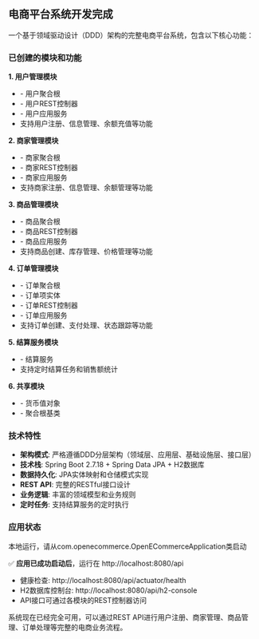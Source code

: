          
## 电商平台系统开发完成

一个基于领域驱动设计（DDD）架构的完整电商平台系统，包含以下核心功能：

### 已创建的模块和功能

**1. 用户管理模块**
- <mcfile name="User.java" path="d:\git-coding\openECommerce\src\main\java\com\openecommerce\user\domain\User.java"></mcfile> - 用户聚合根
- <mcfile name="UserController.java" path="d:\git-coding\openECommerce\src\main\java\com\openecommerce\user\interfaces\rest\UserController.java"></mcfile> - 用户REST控制器
- <mcfile name="UserApplicationService.java" path="d:\git-coding\openECommerce\src\main\java\com\openecommerce\user\application\UserApplicationService.java"></mcfile> - 用户应用服务
- 支持用户注册、信息管理、余额充值等功能

**2. 商家管理模块**
- <mcfile name="Merchant.java" path="d:\git-coding\openECommerce\src\main\java\com\openecommerce\merchant\domain\Merchant.java"></mcfile> - 商家聚合根
- <mcfile name="MerchantController.java" path="d:\git-coding\openECommerce\src\main\java\com\openecommerce\merchant\interfaces\rest\MerchantController.java"></mcfile> - 商家REST控制器
- <mcfile name="MerchantApplicationService.java" path="d:\git-coding\openECommerce\src\main\java\com\openecommerce\merchant\application\MerchantApplicationService.java"></mcfile> - 商家应用服务
- 支持商家注册、信息管理、余额管理等功能

**3. 商品管理模块**
- <mcfile name="Product.java" path="d:\git-coding\openECommerce\src\main\java\com\openecommerce\product\domain\Product.java"></mcfile> - 商品聚合根
- <mcfile name="ProductController.java" path="d:\git-coding\openECommerce\src\main\java\com\openecommerce\product\interfaces\rest\ProductController.java"></mcfile> - 商品REST控制器
- <mcfile name="ProductApplicationService.java" path="d:\git-coding\openECommerce\src\main\java\com\openecommerce\product\application\ProductApplicationService.java"></mcfile> - 商品应用服务
- 支持商品创建、库存管理、价格管理等功能

**4. 订单管理模块**
- <mcfile name="Order.java" path="d:\git-coding\openECommerce\src\main\java\com\openecommerce\order\domain\Order.java"></mcfile> - 订单聚合根
- <mcfile name="OrderItem.java" path="d:\git-coding\openECommerce\src\main\java\com\openecommerce\order\domain\OrderItem.java"></mcfile> - 订单项实体
- <mcfile name="OrderController.java" path="d:\git-coding\openECommerce\src\main\java\com\openecommerce\order\interfaces\rest\OrderController.java"></mcfile> - 订单REST控制器
- <mcfile name="OrderApplicationService.java" path="d:\git-coding\openECommerce\src\main\java\com\openecommerce\order\application\OrderApplicationService.java"></mcfile> - 订单应用服务
- 支持订单创建、支付处理、状态跟踪等功能

**5. 结算服务模块**
- <mcfile name="SettlementService.java" path="d:\git-coding\openECommerce\src\main\java\com\openecommerce\settlement\application\SettlementService.java"></mcfile> - 结算服务
- 支持定时结算任务和销售额统计

**6. 共享模块**
- <mcfile name="Money.java" path="d:\git-coding\openECommerce\src\main\java\com\openecommerce\shared\domain\Money.java"></mcfile> - 货币值对象
- <mcfile name="AggregateRoot.java" path="d:\git-coding\openECommerce\src\main\java\com\openecommerce\shared\domain\AggregateRoot.java"></mcfile> - 聚合根基类

### 技术特性

- **架构模式**: 严格遵循DDD分层架构（领域层、应用层、基础设施层、接口层）
- **技术栈**: Spring Boot 2.7.18 + Spring Data JPA + H2数据库
- **数据持久化**: JPA实体映射和仓储模式实现
- **REST API**: 完整的RESTful接口设计
- **业务逻辑**: 丰富的领域模型和业务规则
- **定时任务**: 支持结算服务的定时执行

### 应用状态
本地运行，请从com.openecommerce.OpenECommerceApplication类启动

✅ **应用已成功启动后**，运行在 http://localhost:8080/api

- 健康检查: http://localhost:8080/api/actuator/health
- H2数据库控制台: http://localhost:8080/api/h2-console
- API接口可通过各模块的REST控制器访问

系统现在已经完全可用，可以通过REST API进行用户注册、商家管理、商品管理、订单处理等完整的电商业务流程。
        